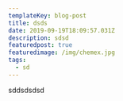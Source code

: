 ```yaml
---
templateKey: blog-post
title: dsds
date: 2019-09-19T18:09:57.031Z
description: sdsd
featuredpost: true
featuredimage: /img/chemex.jpg
tags:
  - sd
---
```

sddsdsdsd
